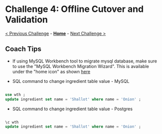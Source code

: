 # Challenge 4: Offline Cutover and Validation

[< Previous Challenge](./03-offline-migration.md) - **[Home](./README.md)** - [Next Challenge >](./05-online-migration.md)

## Coach Tips

* If using MySQL Workbench tool to migrate mysql database, make sure to use the "MySQL Workbench Migration Wizard". This is available under the "home icon" as shown [here](./mysql_workbench_migration_wizard.jpg) 

* SQL command to change ingredient table value - MySQL

```sql

use wth ;
update ingredient set name = 'Shallot' where name = 'Onion' ;

```

* SQL command to change ingredient table value - Postgres

```sql

\c wth 
update ingredient set name = 'Shallot' where name = 'Onion' ;


```
